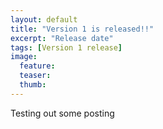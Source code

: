 ```yaml
---
layout: default
title: "Version 1 is released!!"
excerpt: "Release date"
tags: [Version 1 release]
image:
  feature:
  teaser:
  thumb:
---
```


Testing out some posting